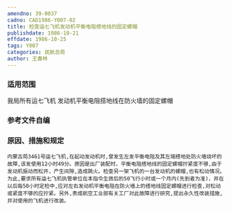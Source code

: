 ```yaml
---
amendno: 39-0037  
cadno: CAD1986-Y007-02  
title: 检查运七飞机发动机平衡电阻搭地线的固定螺帽  
publishdate: 1986-10-21  
effdate: 1986-10-25  
tags: Y007  
categories: 民航总局  
author: 王春林  
---
```

  
### 适用范围  
我局所有运七飞机
发动机平衡电阻搭地线在防火墙的固定螺帽  
  
<!--more-->  
### 参考文件自编  
  
### 原因、措施和规定  
    内蒙古局3461号运七飞机,在起动发动机时,曾发生左发平衡电阻及其左端搭地处防火墙烧坏的故障,该发使用12小时49分。原因是出厂装配时，平衡电阻搭地线的固定螺帽拧紧度不够,由于发动机振动而松开，产生间隙,造成跳火。检查另一架飞机的一台发动机的螺帽,也有松动情况。  
    为此,要求所有运七飞机执管单位在本指令生效后的50飞行小时或一个月内(先到者为准)，并在以后每50小时定检中,应对左右发动机平衡电阻在防火墙上的搭地线固定螺帽进行检查,对松动或紧度不够的应拧紧。另外,责成航空工业部有关工厂对此故障进行研究,提出永久性改装措施,并对使用的飞机进行改装。  

